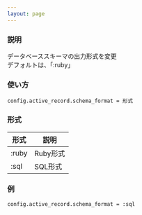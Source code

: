```yaml
---
layout: page
---
```

### 説明
データベーススキーマの出力形式を変更  
デフォルトは、「:ruby」

### 使い方
    config.active_record.schema_format = 形式

### 形式

形式    | 説明
----- | ------
:ruby | Ruby形式
:sql  | SQL形式

### 例
    config.active_record.schema_format = :sql